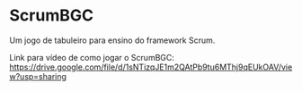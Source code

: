 # ScrumBGC
Um jogo de tabuleiro para ensino do framework Scrum.

Link para vídeo de como jogar o ScrumBGC: https://drive.google.com/file/d/1sNTizqJE1m2QAtPb9tu6MThj9qEUkOAV/view?usp=sharing
